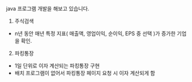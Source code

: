 java 프로그램 개발을 해보고 있습니다.

1. 주식검색
 - n년 동안 매년 특정 지표( 매출액, 영업이익, 순이익, EPS 중 선택 )가 증가한 기업을 확인.
	
2. 파킹통장
 - 1일 단위로 이자 계산되는 파킹통장 구현
 - 배치 프로그램이 없어서 파킹통장 페이지 요청 시 이자 계산되게 함
